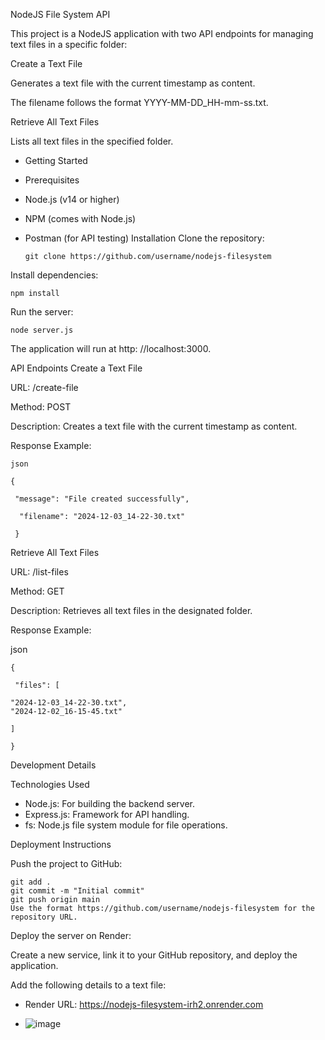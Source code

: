 NodeJS File System API

This project is a NodeJS application with two API endpoints for managing text files in a specific folder:

Create a Text File

Generates a text file with the current timestamp as content.

The filename follows the format YYYY-MM-DD_HH-mm-ss.txt.

Retrieve All Text Files

Lists all text files in the specified folder.


- Getting Started
-  Prerequisites
-   Node.js (v14 or higher)
-  NPM (comes with Node.js)
-  Postman (for API testing)
Installation
Clone the repository:

       git clone https://github.com/username/nodejs-filesystem

Install dependencies:

    npm install
Run the server:

    node server.js
The application will run at http: //localhost:3000.

API Endpoints
Create a Text File
   
URL: /create-file

Method: POST

Description: Creates a text file with the current timestamp as content.

Response Example:

    json

    {

     "message": "File created successfully",
  
      "filename": "2024-12-03_14-22-30.txt"
  
     }

Retrieve All Text Files
   
URL: /list-files

Method: GET

Description: Retrieves all text files in the designated folder.

Response Example:

json


    {
  
     "files": [
  
    "2024-12-03_14-22-30.txt",
    "2024-12-02_16-15-45.txt"
    
    ]
  
    }

Development Details

Technologies Used

 - Node.js: For building the backend server.
 - Express.js: Framework for API handling.
 - fs: Node.js file system module for file operations.

Deployment Instructions

Push the project to GitHub:

    git add .
    git commit -m "Initial commit"
    git push origin main
    Use the format https://github.com/username/nodejs-filesystem for the repository URL.

Deploy the server on Render:

Create a new service, link it to your GitHub repository, and deploy the application.

Add the following details to a text file:

 - Render URL: https://nodejs-filesystem-irh2.onrender.com

 - ![image](https://github.com/user-attachments/assets/c2b3f805-9ce3-47f8-b581-2c18579e15eb)

 
 
